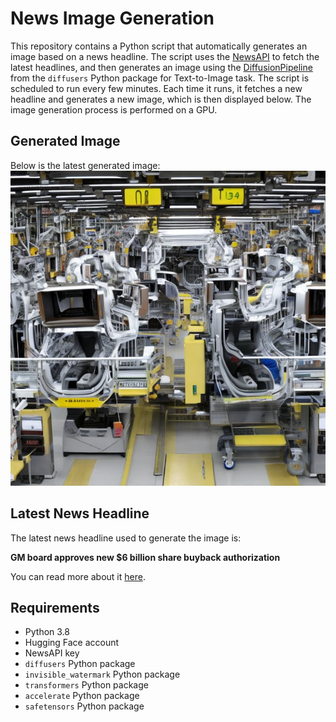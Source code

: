 # News Image Generation
This repository contains a Python script that automatically generates an image based on a news headline. The script uses the [NewsAPI](https://newsapi.org/) to fetch the latest headlines, and then generates an image using the [DiffusionPipeline](https://github.com/huggingface/diffusers) from the `diffusers` Python package for Text-to-Image task.
The script is scheduled to run every few minutes. Each time it runs, it fetches a new headline and generates a new image, which is then displayed below. The image generation process is performed on a GPU.

## Generated Image
Below is the latest generated image:
![Generated Image](image.png)

## Latest News Headline
The latest news headline used to generate the image is:

**GM board approves new $6 billion share buyback authorization**

You can read more about it [here](https://news.google.com/rss/articles/CBMiYGh0dHBzOi8vd3d3LmNuYmMuY29tLzIwMjQvMDYvMTEvZ20tYm9hcmQtYXBwcm92ZXMtbmV3LTYtYmlsbGlvbi1zaGFyZS1idXliYWNrLWF1dGhvcml6YXRpb24uaHRtbNIBAA?oc=5).

## Requirements
- Python 3.8
- Hugging Face account
- NewsAPI key
- `diffusers` Python package
- `invisible_watermark` Python package
- `transformers` Python package
- `accelerate` Python package
- `safetensors` Python package
